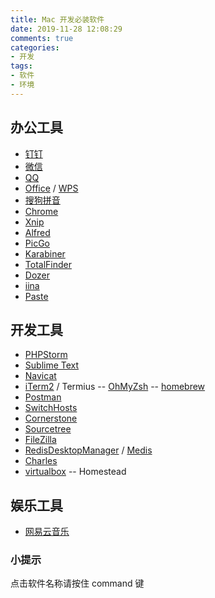 ```yaml
---
title: Mac 开发必装软件 
date: 2019-11-28 12:08:29
comments: true
categories:
- 开发
tags:
- 软件
- 环境
---
```


##  办公工具

- [钉钉](https://www.dingtalk.com)
- [微信](https://weixin.qq.com)
- [QQ](https://im.qq.com)
- [Office](https://www.office.com) / [WPS](https://www.wps.cn)
- [搜狗拼音](https://pinyin.sogou.com/mac)
- [Chrome](https://www.google.cn/intl/zh-CN/chrome)
- [Xnip](https://zh.xnipapp.com)
- [Alfred](https://www.alfredapp.com)
- [PicGo](https://molunerfinn.com/PicGo)
- [Karabiner](https://pqrs.org/osx/karabiner)
- [TotalFinder](https://totalfinder.binaryage.com)
- [Dozer](https://dozermac.com)
- [iina](https://iina.io)
- [Paste](https://www.waitsun.com/pastebot.html)


## 开发工具

- [PHPStorm](https://www.jetbrains.com/phpstorm)
- [Sublime Text](http://www.sublimetext.com)
- [Navicat](https://www.navicat.com.cn)
- [iTerm2](https://www.iterm2.com) / Termius
  -- [OhMyZsh](https://ohmyz.sh)
  -- [homebrew](https://brew.sh)
- [Postman](https://www.getpostman.com)
- [SwitchHosts](https://github.com/oldj/SwitchHosts)
- [Cornerstone](https://cornerstone.assembla.com)
- [Sourcetree](https://www.sourcetreeapp.com)
- [FileZilla](https://filezilla-project.org)
- [RedisDesktopManager](https://github.com/uglide/RedisDesktopManager) / [Medis](https://github.com/luin/medis)
- [Charles](https://www.charlesproxy.com)
- [virtualbox](https://www.virtualbox.org/)
  -- Homestead

## 娱乐工具
- [网易云音乐](https://music.163.com)


### 小提示
点击软件名称请按住 command 键